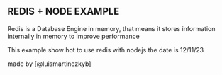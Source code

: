 ## REDIS + NODE EXAMPLE

Redis is a Database Engine in memory, that means it stores information internally in memory to improve performance

This example show hot to use redis with nodejs the date is 12/11/23


made by [@luismartinezkyb]
